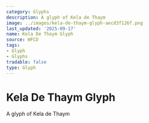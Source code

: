 ```yaml
---
category: Glyphs
description: A glyph of Kela de Thaym
image: ../images/kela-de-thaym-glyph-aecd3f126f.png
last_updated: '2025-09-17'
name: Kela De Thaym Glyph
source: WFCD
tags:
- Glyph
- Glyphs
tradable: false
type: Glyph
---
```


# Kela De Thaym Glyph

A glyph of Kela de Thaym

